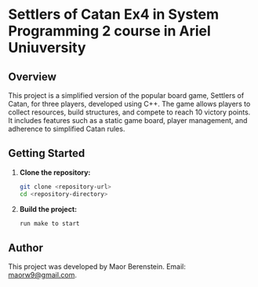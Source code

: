 
# Settlers of Catan Ex4 in System Programming 2 course in Ariel Uniuversity

## Overview

This project is a simplified version of the popular board game, Settlers of Catan, for three players, developed using C++. The game allows players to collect resources, build structures, and compete to reach 10 victory points. It includes features such as a static game board, player management, and adherence to simplified Catan rules.

## Getting Started

1. **Clone the repository:**
   ```bash
   git clone <repository-url>
   cd <repository-directory>
   ```

2. **Build the project:**
   ```bash
   run make to start
   ```

## Author

This project was developed by Maor Berenstein.
Email: maorw9@gmail.com.
